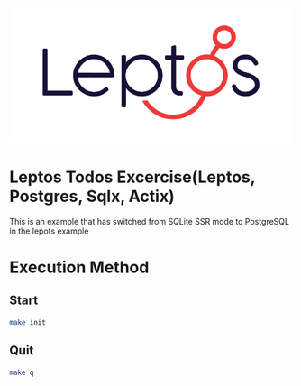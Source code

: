 <picture>
    <source srcset="https://raw.githubusercontent.com/leptos-rs/leptos/main/docs/logos/Leptos_logo_Solid_White.svg" media="(prefers-color-scheme: dark)">
    <img src="https://raw.githubusercontent.com/leptos-rs/leptos/main/docs/logos/Leptos_logo_RGB.svg" alt="Leptos Logo">
</picture>

# Leptos Todos Excercise(Leptos, Postgres, Sqlx, Actix)

This is an example that has switched from SQLite SSR mode to PostgreSQL in the lepots example

# Execution Method

## Start

```bash
make init
```

## Quit

```bash
make q
```
